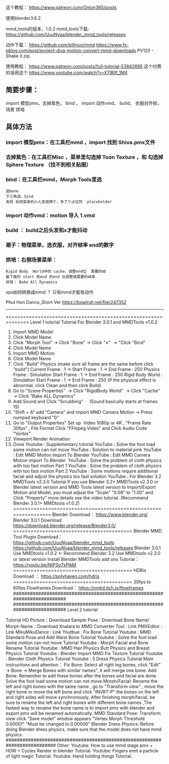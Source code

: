 这个教程：
https://www.patreon.com/Onion365/posts

使用blender3.6.2

mmd_tools的版本，1.0.2 
mmd_tools下载: 
	https://github.com/UuuNyaa/blender_mmd_tools/releases



动作下载：
https://github.com/killinux/mmd 
https://www.fs-pblog.com/post/project-diva-motion-convert-mmd-downloads
PV120 - Shake it.zip 

使用教程：
https://www.patreon.com/posts/full-tutorial-53842695 
这个付费的话用这个
https://www.youtube.com/watch?v=X7IBIlf_1M4



## 简要步骤：
import 模型pmx，去掉紫色，   bind ，   import  动作vmd，    build， 衣服对齐帧， 场景 烘培 

## 具体方法
### import 模型pmx：在工具栏mmd ，import   找到 Shiva.pmx文件
### 去掉紫色：在工具栏Misc ，菜单里勾选掉 Toon Texture ，和 勾选掉 Sphere Texture  （找不到相关贴图）
### bind：在工具栏mmd，Morph Tools里选
	选bone 
	下三角选，bind
	发现 右侧菜单的小人变成两个，多了个占位符 .placeholder
### import  动作vmd：motion 导入 1.vmd 
### build ： build之后头发和x才能抖动
### 裙子：物理菜单，选衣服，对齐帧率 end的数字 
### 烘培：右侧场景菜单：
	Rigid Body  World中的 cache，调整end位  需要的帧
	最下面的 start 和end 的end 也调整成需要的帧率
	烘培： Bake All Dynamics



xps如何转换成mmd ？
只有mmd才能有动作	

Phut Hon Dance_Short Ver
https://bowlroll.net/file/247352



------------
==============================================================
Level 1 tutorial
Tutorial For Blender 3.0.1 and MMDTools v1.0.2
1. Import MMD Model
2. Click Model Name
3. Click "Morph Tool" → Click "Bone" → Click "∨"  → "Click "Bind"
4. Click Model Name
5. Import MMD Motion
6. Click Model Name
7. Click "Build" Physics (make sure all frame are the same before click "build")
Current Frame : 1 → Start Frame : 1 → End Frame : 250
Physics Frame : Simulation Start Frame : 1 → End Frame : 250
Rigid Body World : Simulation Start Frame : 1 → End Frame : 250
(If the physical effect is abnormal, click Clean and then click Build)
8. Go to "Scene Properties"  → Click "RigidBody World"  → Click "Cache" → Click "Bake ALL Dynamics"
9. Add Sound and Click "Scrubbing"     (Sound basically starts at frames 15)
10. "Shift + A" add "Camera" and import MMD Camera Motion → Press numpad keyboard "0"
11. Go to "Output Properties" Set up  Video 1080p or 4K , "Frame Rate 30fps" , File Format Click "FFmpeg Video" and Click Audio Code "Vorbis"
12. Viewport Render Animation
13. Done
Youtube : Supplementary tutorial
YouTube : Solve the foot load some motion can not move
YouTube : Solution to material pink
YouTube : Edit MMD Motion Import To Blender
YouTube : Edit MMD Camera Motion import To Blender 
YouTube : Solve the problem of cloth physics with too fast motion Part 1
YouTube : Solve the problem of cloth physics with too fast motion Part 2
YouTube : Some motions require additional facial and adjust the physics too fast solution
YouTube : For Blender 3.2 MMDTools v2.3.0 Tutorial
If you use Blender 3.2+ MMDTools v2.3.0 or Blender latest version and MMD Tools latest version to Import/Export Motion and Model, you must adjust the "Scale" "0.08" to "1.00" and Click "Property" more details see the video tutorial.
(Recommend Blender 3.0.1+ MMDtools v1.0.2)
================================================================
Blender Download：
https://www.blender.org/
Blender 3.0.1 Download
https://download.blender.org/release/Blender3.0/
=========================================
Blender MMD Tool Plugin Download：
https://github.com/UuuNyaa/blender_mmd_tools
https://github.com/UuuNyaa/blender_mmd_tools/releases
Blender 3.0.1 Use MMDtools v1.0.2 ← Recommend
Blender 3.2 Use MMDtools v2.3.0 or latest version
Install Blender MMDTools add ons Tutorial：
https://youtu.be/NtPSo7xPIkM
=========================================
HDRis Download ：
https://polyhaven.com/hdris
=========================================
30fps to 60fps Flowframes Download：
https://nmkd.itch.io/flowframes
#########################################################################
#########################################################################
Level 2 tutorial














Tutorial HD Picture：Download
Sample Pose : Download
Bone Name/ Morph Name：Download
Xnalara to MMD Converter Tool : Link
PMXEditor : Link
MikuMikuDance : Link
Youtbue : Fix Bone Tutorial
Youtube : MMD Standard Pose and Add Waist Bone Tutorial
Youtube : Solve the foot load some motion can not move Tutorial
Youtube : Morph Facial and Bone Rename Tutorial
Youtube : MMD Hair Physics Butt Physics and Breast Physics Tutorial
Youtube : Blender Import MMD Fix Texture Tutorial
Youtube : Blender Cloth Physics Tutorial
Youtube : 5 Dress Physics Tutorial
Main instructions and attention：
Fix Bone:
Select all right leg bones, click "Edit" → Bone → Merge Bones with similar names", it will merge one bone.
Add Bone:
Remember to add these bones after the bones and facial are done.
Solve the foot load some motion can not move
Morph/Facial:
Rename the left and right bones with the same name , go to "Transform view" , move the right bone or move the left bone and click "INVRT-P" the bones on the left and right sides will move synchronously.
After finishing morph/facial, be sure to rename the left and right bones with different bone names ,The fastest way to rename the bone name is to import pmx with blender and export pmx will be renamed automatically.
MMD Standard Pose:
Transform view click "Save model" window appears "Vertex Morph Threshold 0.00001" "Must be changed to 0.00000"
Blender Dress Physics:
Before doing Blender dress physics, make sure that the model does not have mmd physics.
##########################################################################
Other:
Youtube: How to use mmd stage pmx + HDRI + Cycles Render in blender Tutorial.
Youtube: Fingers emit a particle of light magic Tutorial.
Youtube: Hand holding things Tutorial.